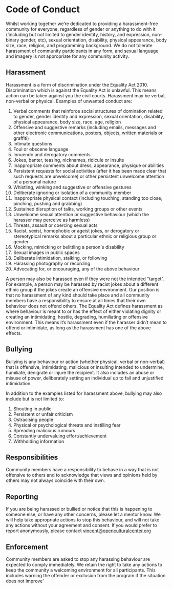 # Code of Conduct

Whilst working together we’re dedicated to providing a harassment-free community for everyone, regardless of gender or anything to do with it (‘including but not limited to gender identity, history, and expression, non-binary gender, etc), sexual orientation, disability, physical appearance, body size, race, religion, and programming background. We do not tolerate harassment of community participants in any form, and sexual language and imagery is not appropriate for any community activity.

## Harassment

Harassment is a form of discrimination under the Equality Act 2010. Discrimination which is against the Equality Act is unlawful. This means action can be taken against you the civil courts.
Harassment may be verbal, non-verbal or physical. Examples of unwanted conduct are:

1. Verbal comments that reinforce social structures of domination related to gender, gender identity and expression, sexual orientation, disability, physical appearance, body size, race, age, religion
1. Offensive and suggestive remarks (including emails, messages and other electronic communications, posters, objects, written materials or graffiti)
1. Intimate questions
1. Foul or obscene language
1. Innuendo and derogatory comments
1. Jokes, banter, teasing, nicknames, ridicule or insults
1. Inappropriate comments about dress, appearance, physique or abilities
1. Persistent requests for social activities (after it has been made clear that such requests are unwelcome) or other persistent unwelcome attention of a personal nature
1. Whistling, winking and suggestive or offensive gestures
1. Deliberate ignoring or isolation of a community member
1. Inappropriate physical contact (including touching, standing too close, pinching, pushing and grabbing)
1. Sustained disruption of talks, working groups or other events
1. Unwelcome sexual attention or suggestive behaviour (which the harasser may perceive as harmless)
1. Threats, assault or coercing sexual acts
1. Racist, sexist, homophobic or ageist jokes, or derogatory or stereotypical remarks about a particular ethnic or religious group or gender
1. Mocking, mimicking or belittling a person's disability
1. Sexual images in public spaces
1. Deliberate intimidation, stalking, or following
1. Harassing photography or recording
1. Advocating for, or encouraging, any of the above behaviour

A person may also be harassed even if they were not the intended "target". For example, a person may be harassed by racist jokes about a different ethnic group if the jokes create an offensive environment.
Our position is that no harassment of any kind should take place and all community members have a responsibility to ensure at all times that their own behaviour does not offend others.
The Equality Act defines harassment as where behaviour is meant to or has the effect of either violating dignity or creating an intimidating, hostile, degrading, humiliating or offensive environment. This means it’s harassment even if the harasser didn’t mean to offend or intimidate, as long as the harassment has one of the above effects.

## Bullying

Bullying is any behaviour or action (whether physical, verbal or non-verbal) that is offensive, intimidating, malicious or insulting intended to undermine, humiliate, denigrate or injure the recipient. It also includes an abuse or misuse of power, deliberately setting an individual up to fail and unjustified intimidation.

In addition to the examples listed for harassment above, bullying  may also include but is not limited to:

1. Shouting in public
1. Persistent or unfair criticism
1. Ostracising people
1. Physical or psychological threats and instilling fear
1. Spreading malicious rumours
1. Constantly undervaluing effort/achievement
1. Withholding information

## Responsibilities

Community members have a responsibility to behave in a way that is not offensive to others and to acknowledge that views and opinions held by others may not always coincide with their own.

## Reporting

If you are being harassed or bullied or notice that this is happening to someone else, or have any other concerns, please let a mentor know. We will help take appropriate actions to stop this behaviour, and will not take any actions without your agreement and consent.
If you would prefer to report anonymously, please contact vincent@openculturalcenter.org 

## Enforcement

Community members are asked to stop any harassing behaviour are expected to comply immediately.
We retain the right to take any actions to keep the community a welcoming environment for all participants. This includes warning the offender or exclusion from the program if the situation does not improve’

